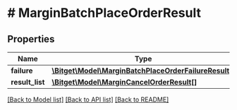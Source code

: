 # # MarginBatchPlaceOrderResult

## Properties

Name | Type | Description | Notes
------------ | ------------- | ------------- | -------------
**failure** | [**\Bitget\Model\MarginBatchPlaceOrderFailureResult[]**](MarginBatchPlaceOrderFailureResult.md) |  | [optional]
**result_list** | [**\Bitget\Model\MarginCancelOrderResult[]**](MarginCancelOrderResult.md) |  | [optional]

[[Back to Model list]](../../README.md#models) [[Back to API list]](../../README.md#endpoints) [[Back to README]](../../README.md)
